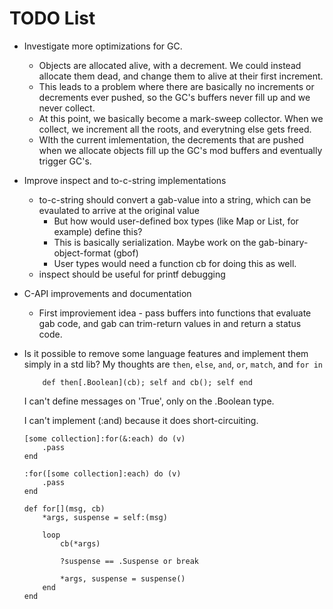 # TODO List
- Investigate more optimizations for GC.
    - Objects are allocated alive, with a decrement. We could instead allocate them dead, and change them to alive at their first increment.
    - This leads to a problem where there are basically no increments or decrements ever pushed, so the GC's buffers never fill up and we never collect.
    - At this point, we basically become a mark-sweep collector. When we collect, we increment all the roots, and everytning else gets freed.
    - WIth the current imlementation, the decrements that are pushed when we allocate objects fill up the GC's mod buffers and eventually trigger GC's.
- Improve inspect and to-c-string implementations
    - to-c-string should convert a gab-value into a string, which can be evaulated to arrive at the original value
        - But how would user-defined box types (like Map or List, for example) define this?
        - This is basically serialization. Maybe work on the gab-binary-object-format (gbof)
        - User types would need a function cb for doing this as well.
    - inspect should be useful for printf debugging
- C-API improvements and documentation
    - First improviement idea - pass buffers into functions that evaluate gab code, and gab can trim-return values in and return a status code.

- Is it possible to remove some language features and implement them simply in a std lib?
    My thoughts are `then`, `else`, `and`, `or`, `match`, and `for in`
    ```gab
        def then[.Boolean](cb); self and cb(); self end
    ```

    I can't define messages on 'True', only on the .Boolean type.

    I can't implement (:and) because it does short-circuiting. 

    ```gab
    [some collection]:for(&:each) do (v)
        .pass
    end

    :for([some collection]:each) do (v)
        .pass
    end

    def for[](msg, cb)
        *args, suspense = self:(msg)

        loop
            cb(*args)            

            ?suspense == .Suspense or break

            *args, suspense = suspense()
        end
    end
    ```
